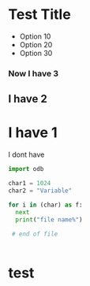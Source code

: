 # Test Title

* Option 10
* Option 20
* Option 30

### Now I have 3
## I have 2
# I have 1
I dont have

```py
import odb

char1 = 1024
char2 = "Variable"

for i in (char) as f:
  next
  print("file name%")
  
 # end of file
 
 ```
 
 # test 

